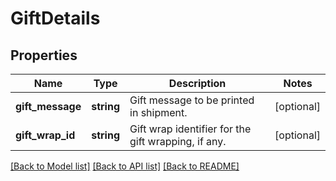 # GiftDetails

## Properties
Name | Type | Description | Notes
------------ | ------------- | ------------- | -------------
**gift_message** | **string** | Gift message to be printed in shipment. | [optional] 
**gift_wrap_id** | **string** | Gift wrap identifier for the gift wrapping, if any. | [optional] 

[[Back to Model list]](../README.md#documentation-for-models) [[Back to API list]](../README.md#documentation-for-api-endpoints) [[Back to README]](../README.md)


